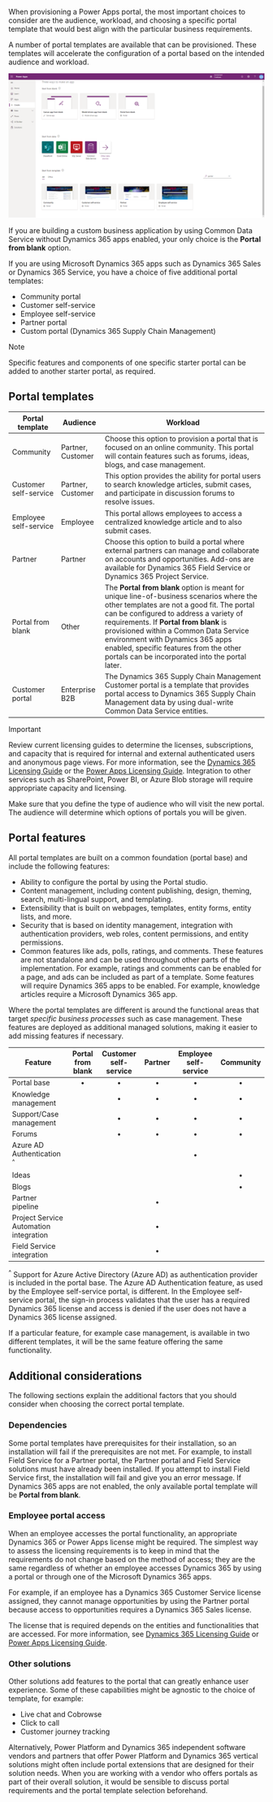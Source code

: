 When provisioning a Power Apps portal, the most important choices to consider are the audience, workload, and choosing a specific portal template that would best align with the particular business requirements.

A number of portal templates are available that can be provisioned. These templates will accelerate the configuration of a portal based on the intended audience and workload.  

![Portal Templates](../media/2-1-portal-templates.png)

If you are building a custom business application by using Common Data Service without Dynamics 365 apps enabled, your only choice is the **Portal from blank** option.

If you are using Microsoft Dynamics 365 apps such as Dynamics 365 Sales or Dynamics 365 Service, you have a choice of five additional portal templates:

- Community portal
- Customer self-service
- Employee self-service
- Partner portal
- Custom portal (Dynamics 365 Supply Chain Management)

> [!NOTE]
> Specific features and components of one specific starter portal can be added to another starter portal, as required.

## Portal templates

| Portal template       | Audience          | Workload                                                     |
| --------------------- | ----------------- | ------------------------------------------------------------ |
| Community             | Partner, Customer | Choose this option to provision a portal that is focused on an online community. This portal will contain features such as forums, ideas, blogs, and case management. |
| Customer self-service | Partner, Customer | This option provides the ability for portal users to search knowledge articles, submit cases, and participate in discussion forums to resolve issues. |
| Employee self-service | Employee          | This portal allows employees to access a centralized knowledge article and to also submit cases. |
| Partner               | Partner           | Choose this option to build a portal where external partners can manage and collaborate on accounts and opportunities. Add-ons are available for Dynamics 365 Field Service or Dynamics 365 Project Service. |
| Portal from blank     | Other             | The **Portal from blank** option is meant for unique line-of-business scenarios where the other templates are not a good fit. The portal can be configured to address a variety of requirements. If **Portal from blank** is provisioned within a Common Data Service environment with Dynamics 365 apps enabled, specific features from the other portals can be incorporated into the portal later. |
| Customer portal       | Enterprise B2B    | The Dynamics 365 Supply Chain Management Customer portal is a template that provides portal access to Dynamics 365 Supply Chain Management data by using dual-write Common Data Service entities. |

> [!IMPORTANT]
> Review current licensing guides to determine the licenses, subscriptions, and capacity that is required for internal and external authenticated users and anonymous page views. For more information, see the [Dynamics 365 Licensing Guide](https://go.microsoft.com/fwlink/p/?LinkId=866544) or the 
[Power Apps Licensing Guide](https://go.microsoft.com/fwlink/?linkid=2085130). Integration to other services such as SharePoint, Power BI, or Azure Blob storage will require appropriate capacity and licensing.

Make sure that you define the type of audience who will visit the new portal. The audience will determine which options of portals you will be given.

## Portal features

All portal templates are built on a common foundation (portal base) and include the following features:

- Ability to configure the portal by using the Portal studio.
- Content management, including content publishing, design, theming, search, multi-lingual support, and templating.
- Extensibility that is built on webpages, templates, entity forms, entity lists, and more. 
- Security that is based on identity management, integration with authentication providers, web roles, content permissions, and entity permissions.
- Common features like ads, polls, ratings, and comments. These features are not standalone and can be used throughout other parts of the implementation. For example, ratings and comments can be enabled for a page, and ads can be included as part of a template. Some features will require Dynamics 365 apps to be enabled. For example, knowledge articles require a Microsoft Dynamics 365 app.

Where the portal templates are different is around the functional areas that target *specific business processes* such as case management. These features are deployed as additional managed solutions, making it easier to add missing features if necessary.

| Feature                                | Portal from blank | Customer self-service | Partner | Employee self-service | Community |
| -------------------------------------- | :-----------: | :-------------------: | :------------: | :--------------------------: | :--------------: |
| Portal base                            | •             | •                     | •              | •                            | •                |
| Knowledge management                   |               | •                     | •              | •                            | •                |
| Support/Case management                |               | •                     | •              | •                            | •                |
| Forums                                 |               | •                     | •              | •                            | •                |
| Azure AD Authentication <sup>^</sup>   |               |                       |                | •                            |                  |
| Ideas                                  |               |                       |                |                              | •                |
| Blogs                                  |               |                       |                |                              | •                |
| Partner pipeline                       |               |                       | •              |                              |                  |
| Project Service Automation integration |               |                       | •              |                              |                  |
| Field Service integration              |               |                       | •              |                              |                  |

<sup>^</sup> Support for Azure Active Directory (Azure AD) as authentication provider is included in the portal base. The Azure AD Authentication feature, as used by the Employee self-service portal, is different. In the Employee self-service portal, the sign-in process validates that the user has a required Dynamics 365 license and access is denied if the user does not have a Dynamics 365 license assigned.

If a particular feature, for example case management, is available in two different templates, it will be the same feature offering the same functionality.

## Additional considerations

The following sections explain the additional factors that you should consider when choosing the correct portal template.

### Dependencies

Some portal templates have prerequisites for their installation, so an installation will fail if the prerequisites are not met. For example, to install Field Service for a Partner portal, the Partner portal and Field Service solutions must have already been installed. If you attempt to install Field Service first, the installation will fail and give you an error message. If Dynamics 365 apps are not enabled, the only available portal template will be **Portal from blank**.

### Employee portal access 

When an employee accesses the portal functionality, an appropriate Dynamics 365 or Power Apps license might be required. The simplest way to assess the licensing requirements is to keep in mind that the requirements do not change based on the method of access; they are the same regardless of whether an employee accesses Dynamics 365 by using a portal or through one of the Microsoft Dynamics 365 apps. 

For example, if an employee has a Dynamics 365 Customer Service license assigned, they cannot manage opportunities by using the Partner portal because access to opportunities requires a Dynamics 365 Sales license.

The license that is required depends on the entities and functionalities that are accessed. For more information, see [Dynamics 365 Licensing Guide](https://go.microsoft.com/fwlink/?LinkId=866544&clcid=0x409) or [Power Apps Licensing Guide](https://go.microsoft.com/fwlink/?LinkId=2085130&clcid=0x409).

### Other solutions

Other solutions add features to the portal that can greatly enhance user experience. Some of these capabilities might be agnostic to the choice of template, for example: 

- Live chat and Cobrowse
- Click to call
- Customer journey tracking

Alternatively, Power Platform and Dynamics 365 independent software vendors and partners that offer Power Platform and Dynamics 365 vertical solutions might often include portal extensions that are designed for their solution needs. When you are working with a vendor who offers portals as part of their overall solution, it would be sensible to discuss portal requirements and the portal template selection beforehand.
